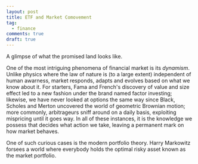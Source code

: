 ```yaml
---
layout: post
title: ETF and Market Comovement
tag:
  - finance
comments: true
draft: true
---
```


A glimpse of what the promised land looks like.

One of the most intriguing phenomena of financial market is its _dynamism_. Unlike physics where the law of nature is (to a large extent) independent of human awarness, market responds, adapts and evolves based on what we know about it. For starters, Fama and French's discovery of value and size effect led to a new fashion under the brand named factor investing; likewise, we have never looked at options the same way since Black, Scholes and Merton uncovered the world of geometric Brownian motion; more commonly, arbitrageurs sniff around on a daily basis, exploiting mispricing until it goes way. In all of these instances, it is the knowledge we possess that decides what action we take, leaving a permanent mark on how market behaves.

One of such curious cases is the modern portfolio theory. Harry Markowitz forsees a world where everybody holds the optimal risky asset known as the market portfolio.
